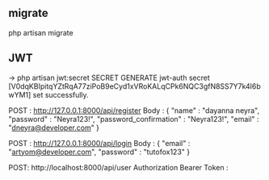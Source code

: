 ## migrate
php artisan migrate

## JWT
-> php artisan jwt:secret
SECRET GENERATE jwt-auth secret [V0dqKBIpitqYZtRqA77ziPoB9eCyd1xVRoKALqCPk6NQC3gfN8SS7Y7k4I6bwYM1] set successfully.

POST : http://127.0.0.1:8000/api/register
Body : {
    "name" : "dayanna neyra",
    "password" : "Neyra123!",
    "password_confirmation" : "Neyra123!",
    "email" : "dneyra@developer.com"
}

POST : http://127.0.0.1:8000/api/login
Body : {
    "email" : "artyom@developer.com",
    "password" : "tutofox123"
}

POST: http://localhost:8000/api/user
Authorization Bearer Token : <TOKEN>